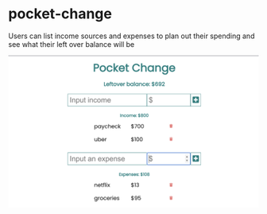 # pocket-change

Users can list income sources and expenses to plan out their spending and see what their left over balance will be

<img src="screenshots/pocketchange.png" width="700">
